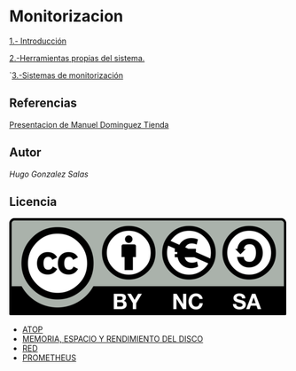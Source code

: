 # Monitorizacion
[1.- Introducción](/md/intro.md)

[2.-Herramientas propias del sistema.](/md/herra.md)

`[3.-Sistemas de monitorización](/md/sis.md)

## Referencias
[Presentacion de Manuel Dominguez Tienda](https://educacionadistancia.juntadeandalucia.es/centros/sevilla/course/view.php?id=7692)
## Autor

*Hugo Gonzalez Salas*

## Licencia
![image](/img/CC.png)


- [ATOP](atop.md)
- [MEMORIA, ESPACIO Y RENDIMIENTO DEL DISCO](discos.md)
- [RED](red.md)
- [PROMETHEUS](prometheus.md)
